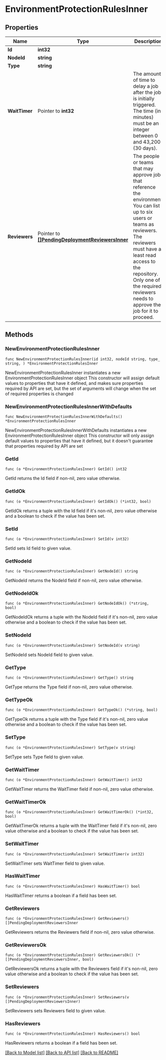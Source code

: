 # EnvironmentProtectionRulesInner

## Properties

Name | Type | Description | Notes
------------ | ------------- | ------------- | -------------
**Id** | **int32** |  | 
**NodeId** | **string** |  | 
**Type** | **string** |  | 
**WaitTimer** | Pointer to **int32** | The amount of time to delay a job after the job is initially triggered. The time (in minutes) must be an integer between 0 and 43,200 (30 days). | [optional] 
**Reviewers** | Pointer to [**[]PendingDeploymentReviewersInner**](PendingDeploymentReviewersInner.md) | The people or teams that may approve jobs that reference the environment. You can list up to six users or teams as reviewers. The reviewers must have at least read access to the repository. Only one of the required reviewers needs to approve the job for it to proceed. | [optional] 

## Methods

### NewEnvironmentProtectionRulesInner

`func NewEnvironmentProtectionRulesInner(id int32, nodeId string, type_ string, ) *EnvironmentProtectionRulesInner`

NewEnvironmentProtectionRulesInner instantiates a new EnvironmentProtectionRulesInner object
This constructor will assign default values to properties that have it defined,
and makes sure properties required by API are set, but the set of arguments
will change when the set of required properties is changed

### NewEnvironmentProtectionRulesInnerWithDefaults

`func NewEnvironmentProtectionRulesInnerWithDefaults() *EnvironmentProtectionRulesInner`

NewEnvironmentProtectionRulesInnerWithDefaults instantiates a new EnvironmentProtectionRulesInner object
This constructor will only assign default values to properties that have it defined,
but it doesn't guarantee that properties required by API are set

### GetId

`func (o *EnvironmentProtectionRulesInner) GetId() int32`

GetId returns the Id field if non-nil, zero value otherwise.

### GetIdOk

`func (o *EnvironmentProtectionRulesInner) GetIdOk() (*int32, bool)`

GetIdOk returns a tuple with the Id field if it's non-nil, zero value otherwise
and a boolean to check if the value has been set.

### SetId

`func (o *EnvironmentProtectionRulesInner) SetId(v int32)`

SetId sets Id field to given value.


### GetNodeId

`func (o *EnvironmentProtectionRulesInner) GetNodeId() string`

GetNodeId returns the NodeId field if non-nil, zero value otherwise.

### GetNodeIdOk

`func (o *EnvironmentProtectionRulesInner) GetNodeIdOk() (*string, bool)`

GetNodeIdOk returns a tuple with the NodeId field if it's non-nil, zero value otherwise
and a boolean to check if the value has been set.

### SetNodeId

`func (o *EnvironmentProtectionRulesInner) SetNodeId(v string)`

SetNodeId sets NodeId field to given value.


### GetType

`func (o *EnvironmentProtectionRulesInner) GetType() string`

GetType returns the Type field if non-nil, zero value otherwise.

### GetTypeOk

`func (o *EnvironmentProtectionRulesInner) GetTypeOk() (*string, bool)`

GetTypeOk returns a tuple with the Type field if it's non-nil, zero value otherwise
and a boolean to check if the value has been set.

### SetType

`func (o *EnvironmentProtectionRulesInner) SetType(v string)`

SetType sets Type field to given value.


### GetWaitTimer

`func (o *EnvironmentProtectionRulesInner) GetWaitTimer() int32`

GetWaitTimer returns the WaitTimer field if non-nil, zero value otherwise.

### GetWaitTimerOk

`func (o *EnvironmentProtectionRulesInner) GetWaitTimerOk() (*int32, bool)`

GetWaitTimerOk returns a tuple with the WaitTimer field if it's non-nil, zero value otherwise
and a boolean to check if the value has been set.

### SetWaitTimer

`func (o *EnvironmentProtectionRulesInner) SetWaitTimer(v int32)`

SetWaitTimer sets WaitTimer field to given value.

### HasWaitTimer

`func (o *EnvironmentProtectionRulesInner) HasWaitTimer() bool`

HasWaitTimer returns a boolean if a field has been set.

### GetReviewers

`func (o *EnvironmentProtectionRulesInner) GetReviewers() []PendingDeploymentReviewersInner`

GetReviewers returns the Reviewers field if non-nil, zero value otherwise.

### GetReviewersOk

`func (o *EnvironmentProtectionRulesInner) GetReviewersOk() (*[]PendingDeploymentReviewersInner, bool)`

GetReviewersOk returns a tuple with the Reviewers field if it's non-nil, zero value otherwise
and a boolean to check if the value has been set.

### SetReviewers

`func (o *EnvironmentProtectionRulesInner) SetReviewers(v []PendingDeploymentReviewersInner)`

SetReviewers sets Reviewers field to given value.

### HasReviewers

`func (o *EnvironmentProtectionRulesInner) HasReviewers() bool`

HasReviewers returns a boolean if a field has been set.


[[Back to Model list]](../README.md#documentation-for-models) [[Back to API list]](../README.md#documentation-for-api-endpoints) [[Back to README]](../README.md)


